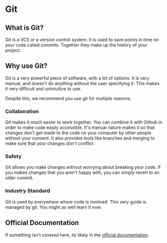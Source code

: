 # Git

## What is Git?

Git is a VCS or a version control system. It is used to save points in time on your code called commits. Together they make up the history of your project.

## Why use Git?

Git is a very powerful piece of software, with a lot of options. It is very manual, and doesn't do anything without the user specifying it. This makes it very difficult and unintuitive to use.

Despite this, we recommend you use git for multiple reasons.

### Collaboration

Git makes it much easier to work together. You can combine it with Github in order to make code easily accessible. It's manual nature makes it so that changes don't get made to the code on your computer by other people without your consent. It also provides tools like branches and merging to make sure that your changes don't conflict.

### Safety

Git allows you make changes without worrying about breaking your code. If you makes changes that you aren't happy with, you can simply revert to an older commit.

### Industry Standard

Git is used by everywhere where code is involved. This very guide is managed by git. You might as well learn it now.

## Official Documentation

If something isn't covered here, its likely in the [official documentation](https://git-scm.com/docs).
